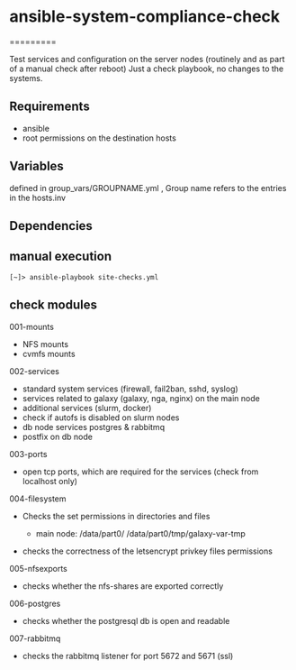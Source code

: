 # ansible-system-compliance-check
=========

Test services and configuration on the server nodes (routinely and as part of a manual check after reboot)
Just a check playbook, no changes to the systems.





Requirements
------------
- ansible
- root permissions on the destination hosts


Variables
--------------
defined in group_vars/GROUPNAME.yml , Group name refers to the entries in the hosts.inv


Dependencies
------------

manual execution
----------------


```
[~]> ansible-playbook site-checks.yml
```



check modules
----------------

001-mounts

- NFS mounts
- cvmfs mounts


002-services

- standard system services (firewall, fail2ban, sshd, syslog)
- services related to galaxy (galaxy, nga, nginx) on the main node
- additional services (slurm, docker) 
- check if autofs is disabled on slurm nodes
- db node services postgres & rabbitmq
- postfix on db node



003-ports

- open tcp ports, which are required for the services (check from localhost only)


004-filesystem

- Checks the set permissions in directories and files
    - main node:
      /data/part0/
      /data/part0/tmp/galaxy-var-tmp

- checks the correctness of the letsencrypt privkey files permissions


005-nfsexports

- checks whether the nfs-shares are exported correctly


006-postgres

- checks whether the postgresql db is open and readable

007-rabbitmq

- checks the rabbitmq listener for port 5672 and 5671 (ssl)
